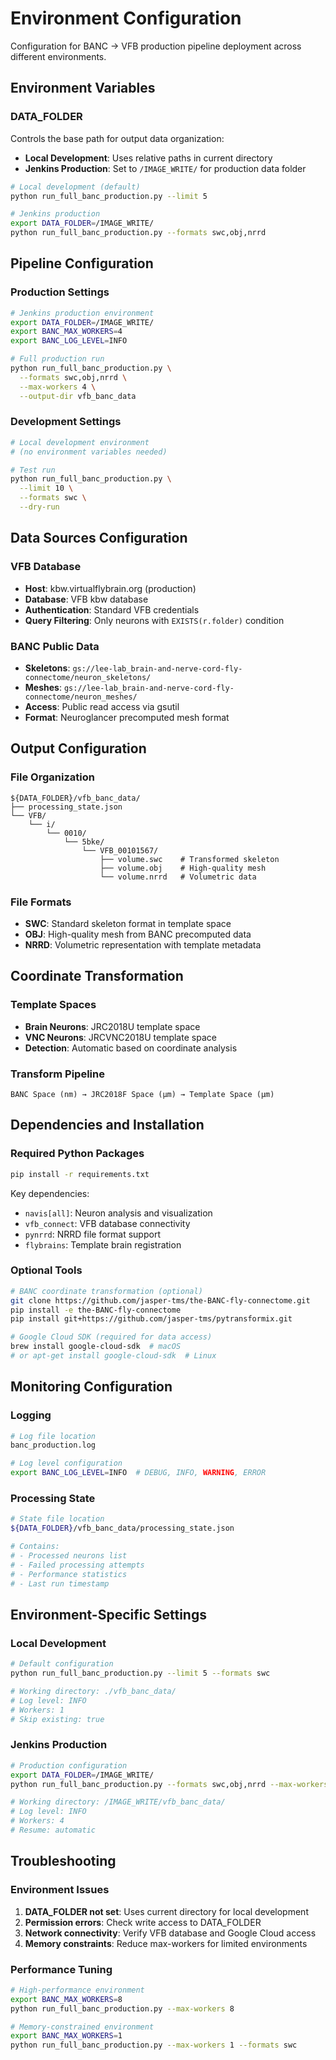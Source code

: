# Environment Configuration

Configuration for BANC → VFB production pipeline deployment across different environments.

## Environment Variables

### DATA_FOLDER

Controls the base path for output data organization:

- **Local Development**: Uses relative paths in current directory
- **Jenkins Production**: Set to `/IMAGE_WRITE/` for production data folder

```bash
# Local development (default)
python run_full_banc_production.py --limit 5

# Jenkins production
export DATA_FOLDER=/IMAGE_WRITE/
python run_full_banc_production.py --formats swc,obj,nrrd
```

## Pipeline Configuration

### Production Settings

```bash
# Jenkins production environment
export DATA_FOLDER=/IMAGE_WRITE/
export BANC_MAX_WORKERS=4
export BANC_LOG_LEVEL=INFO

# Full production run
python run_full_banc_production.py \
  --formats swc,obj,nrrd \
  --max-workers 4 \
  --output-dir vfb_banc_data
```

### Development Settings

```bash
# Local development environment
# (no environment variables needed)

# Test run
python run_full_banc_production.py \
  --limit 10 \
  --formats swc \
  --dry-run
```

## Data Sources Configuration

### VFB Database

- **Host**: kbw.virtualflybrain.org (production)
- **Database**: VFB kbw database
- **Authentication**: Standard VFB credentials
- **Query Filtering**: Only neurons with `EXISTS(r.folder)` condition

### BANC Public Data

- **Skeletons**: `gs://lee-lab_brain-and-nerve-cord-fly-connectome/neuron_skeletons/`
- **Meshes**: `gs://lee-lab_brain-and-nerve-cord-fly-connectome/neuron_meshes/`
- **Access**: Public read access via gsutil
- **Format**: Neuroglancer precomputed mesh format

## Output Configuration

### File Organization

```text
${DATA_FOLDER}/vfb_banc_data/
├── processing_state.json
└── VFB/
    └── i/
        └── 0010/
            └── 5bke/
                └── VFB_00101567/
                    ├── volume.swc    # Transformed skeleton
                    ├── volume.obj    # High-quality mesh
                    └── volume.nrrd   # Volumetric data
```

### File Formats

- **SWC**: Standard skeleton format in template space
- **OBJ**: High-quality mesh from BANC precomputed data
- **NRRD**: Volumetric representation with template metadata

## Coordinate Transformation

### Template Spaces

- **Brain Neurons**: JRC2018U template space
- **VNC Neurons**: JRCVNC2018U template space
- **Detection**: Automatic based on coordinate analysis

### Transform Pipeline

```text
BANC Space (nm) → JRC2018F Space (µm) → Template Space (µm)
```

## Dependencies and Installation

### Required Python Packages

```bash
pip install -r requirements.txt
```

Key dependencies:

- `navis[all]`: Neuron analysis and visualization
- `vfb_connect`: VFB database connectivity
- `pynrrd`: NRRD file format support
- `flybrains`: Template brain registration

### Optional Tools

```bash
# BANC coordinate transformation (optional)
git clone https://github.com/jasper-tms/the-BANC-fly-connectome.git
pip install -e the-BANC-fly-connectome
pip install git+https://github.com/jasper-tms/pytransformix.git

# Google Cloud SDK (required for data access)
brew install google-cloud-sdk  # macOS
# or apt-get install google-cloud-sdk  # Linux
```

## Monitoring Configuration

### Logging

```bash
# Log file location
banc_production.log

# Log level configuration
export BANC_LOG_LEVEL=INFO  # DEBUG, INFO, WARNING, ERROR
```

### Processing State

```bash
# State file location
${DATA_FOLDER}/vfb_banc_data/processing_state.json

# Contains:
# - Processed neurons list
# - Failed processing attempts
# - Performance statistics
# - Last run timestamp
```

## Environment-Specific Settings

### Local Development

```bash
# Default configuration
python run_full_banc_production.py --limit 5 --formats swc

# Working directory: ./vfb_banc_data/
# Log level: INFO
# Workers: 1
# Skip existing: true
```

### Jenkins Production

```bash
# Production configuration
export DATA_FOLDER=/IMAGE_WRITE/
python run_full_banc_production.py --formats swc,obj,nrrd --max-workers 4

# Working directory: /IMAGE_WRITE/vfb_banc_data/
# Log level: INFO
# Workers: 4
# Resume: automatic
```

## Troubleshooting

### Environment Issues

1. **DATA_FOLDER not set**: Uses current directory for local development
2. **Permission errors**: Check write access to DATA_FOLDER
3. **Network connectivity**: Verify VFB database and Google Cloud access
4. **Memory constraints**: Reduce max-workers for limited environments

### Performance Tuning

```bash
# High-performance environment
export BANC_MAX_WORKERS=8
python run_full_banc_production.py --max-workers 8

# Memory-constrained environment
export BANC_MAX_WORKERS=1
python run_full_banc_production.py --max-workers 1 --formats swc
```
